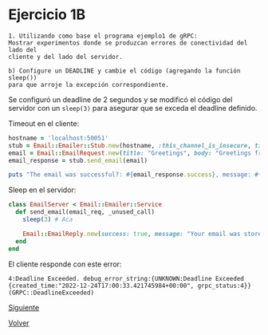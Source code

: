 # Ejercicio 1B
```
1. Utilizando como base el programa ejemplo1 de gRPC:
Mostrar experimentos donde se produzcan errores de conectividad del lado del
cliente y del lado del servidor.

b) Configure un DEADLINE y cambie el código (agregando la función sleep())
para que arroje la excepción correspondiente.
```

Se configuró un deadline de 2 segundos y se modificó el código del servidor con un `sleep(3)` para asegurar que se exceda el deadline definido.

Timeout en el cliente:
```ruby
hostname = 'localhost:50051'
stub = Email::Emailer::Stub.new(hostname, :this_channel_is_insecure, timeout: 2) # Aca
email = Email::EmailRequest.new(title: "Greetings", body: "Greetings from WC champion Argentina.")
email_response = stub.send_email(email)

puts "The email was successful?: #{email_response.success}, message: #{email_response.message}"
```

Sleep en el servidor:
```ruby
class EmailServer < Email::Emailer::Service
  def send_email(email_req, _unused_call)
    sleep(3) # Aca

    Email::EmailReply.new(success: true, message: "Your email was store successfully")
  end
end
```

El cliente responde con este error:
```
4:Deadline Exceeded. debug_error_string:{UNKNOWN:Deadline Exceeded {created_time:"2022-12-24T17:00:33.421745984+00:00", grpc_status:4}} (GRPC::DeadlineExceeded)
```

[Siguiente](ej1_c.md)

[Volver](../../README.md)

